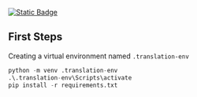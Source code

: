 [![Static Badge](https://img.shields.io/badge/license-MIT-brightgreen)](https://github.com/lfsc09/translation-py/blob/main/LICENSE)

## First Steps

Creating a virtual environment named `.translation-env`

```python
python -m venv .translation-env
.\.translation-env\Scripts\activate
pip install -r requirements.txt
```
